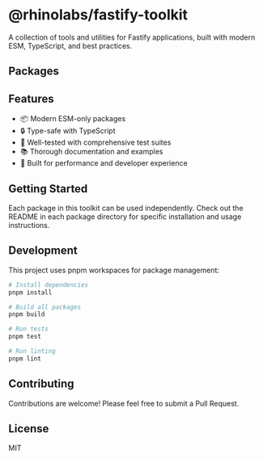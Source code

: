 # @rhinolabs/fastify-toolkit

A collection of tools and utilities for Fastify applications, built with modern ESM, TypeScript, and best practices.

## Packages

<!-- Lista de paquetes que se añadirán próximamente -->

## Features

- 📦 Modern ESM-only packages
- 🔒 Type-safe with TypeScript
- 🧪 Well-tested with comprehensive test suites
- 📚 Thorough documentation and examples
- 🚀 Built for performance and developer experience

## Getting Started

Each package in this toolkit can be used independently. Check out the README in each package directory for specific installation and usage instructions.

## Development

This project uses pnpm workspaces for package management:

```bash
# Install dependencies
pnpm install

# Build all packages
pnpm build

# Run tests
pnpm test

# Run linting
pnpm lint
```

## Contributing

Contributions are welcome! Please feel free to submit a Pull Request.

## License

MIT
